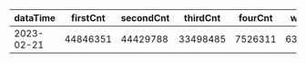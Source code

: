 |dataTime|firstCnt|secondCnt|thirdCnt|fourCnt|winCnt|vrate|wrate|
|-|-|-|-|-|-|-|-|
|2023-02-21|44846351|44429788|33498485|7526311|6396511|86.8%|13.6%|